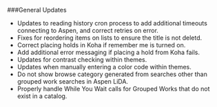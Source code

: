 ###General Updates
- Updates to reading history cron process to add additional timeouts connecting to Aspen, and correct retries on error.   
- Fixes for reordering items on lists to ensure the title is not deletd. 
- Correct placing holds in Koha if remember me is turned on. 
- Add additional error messaging if placing a hold from Koha fails. 
- Updates for contrast checking within themes.
- Updates when manually entering a color code within themes. 
- Do not show browse category generated from searches other than grouped work searches in Aspen LiDA. 
- Properly handle While You Wait calls for Grouped Works that do not exist in a catalog. 
